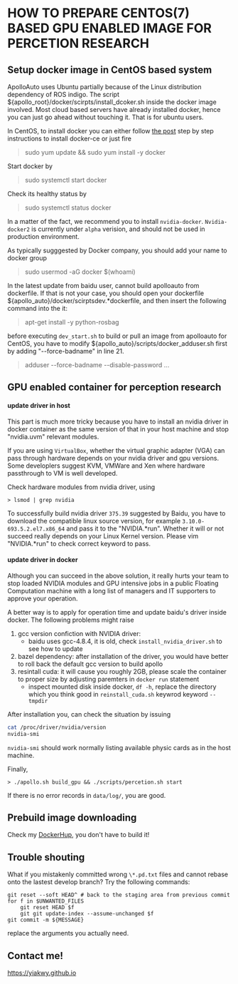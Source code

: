 HOW TO PREPARE CENTOS(7) BASED GPU ENABLED IMAGE FOR PERCETION RESEARCH
=======================================================================

## Setup docker image in CentOS based system

ApolloAuto uses Ubuntu partially because of the Linux distribution dependency of ROS indigo. The script
${apollo\_root}/docker/scirpts/install\_dcoker.sh inside the docker image involved. Most cloud based servers have already installed docker,
hence you can just go ahead without touching it. That is for ubuntu users. 

In CentOS, to install docker
you can either follow [the post](https://docs.docker.com/engine/installation/linux/docker-ce/centos/#os-requirements) 
step by step instructions to install docker-ce or just fire 

> sudo yum update && sudo yum install -y docker

Start docker by

> sudo systemctl start docker

Check its healthy status by

> sudo systemctl status docker

In a matter of the fact, we recommend you to install `nvidia-docker`. `Nvidia-docker2` is currently 
under `alpha` verision, and should not be used in production environment. 

As typically sugggested by Docker company, you should add your name to docker group

> sudo usermod -aG docker $(whoami)

In the latest update from baidu user, cannot build apolloauto from dockerfile. If that is not 
your case, you should open your dockerfile ${apollo\_auto}/docker/scirptsdev.\*dockerfile, 
and then insert the following command into the it:

> apt-get install -y python-rosbag

before executing `dev_start.sh` to build or pull an image from  apolloauto for CentOS, you have to 
modify ${apollo\_auto}/scripts/docker\_adduser.sh first by adding "--force-badname" in line 21.

> adduser --force-badname --disable-password ...

## GPU enabled container for perception research

#### update driver in host 

This part is much more tricky because you have to install an nvidia driver in docker container as the same 
version of that in your host machine and stop "nvidia.uvm" relevant modules. 

If you are using `VirtualBox`, whether the virtual graphic adapter \(VGA\) can pass through hardware depends
on your nvidia driver and gpu versions. Some developlers suggest KVM, VMWare and Xen where hardware passthrough to VM
is well developed.

Check hardware modules from nvidia driver, using

	> lsmod | grep nvidia

To successfully build nvidia driver `375.39` suggested by Baidu, you have to download the compatible linux source version, for example
`3.10.0-693.5.2.el7.x86_64` and pass it to the "NVIDIA.\*run". Whether it
will or not succeed really depends on your Linux Kernel version. Please vim "NVIDIA.\*run" to check correct keyword to pass.

#### update driver in docker

Although you can succeed in the above solution, it really hurts your team to stop loaded NVIDIA modules and GPU intensive jobs 
in a public Floating Computation machine with a long list of managers and IT supporters to approve your operation.

A better way is to apply for operation time and update baidu's driver inside docker. The following problems might raise

1. gcc version confiction with NVIDIA driver: 
   - baidu uses gcc-4.8.4, it is old, check `install_nvidia_driver.sh` to see how to update
2. bazel dependency: after installation of the driver, you would have better to roll back the default gcc version to build apollo
3. resintall cuda: it will cause you roughly 2GB, please scale the container to proper size by adjusting paremters in `docker run` statement
   - inspect mounted disk inside docker, `df -h`, replace the directory which you think good in `reinstall_cuda.sh` keywrod 
     keyword `--tmpdir`

After installation you, can check the situation by issuing

```bash
cat /proc/driver/nvidia/version
nvidia-smi
```

`nvidia-smi` should work normally listing available physic cards as in the host machine.

Finally,

	> ./apollo.sh build_gpu && ./scripts/percetion.sh start

If there is no error records in `data/log/`, you are good.

## Prebuild image downloading

Check my [DockerHup](https://hub.docker.com/r/yiakwy/apolloautocentos\_gpu), you don't have to build it!

## Trouble shouting

What if you mistakenly committed wrong `\*.pd.txt` files and cannot rebase onto the lastest develop branch? Try the 
following commands:

```
git reset --soft HEAD^ # back to the staging area from previous commit
for f in $UNWANTED_FILES
	git reset HEAD $f
	git git update-index --assume-unchanged $f
git commit -m ${MESSAGE}
```

replace the arguments you actually need.

## Contact me!

https://yiakwy.github.io
